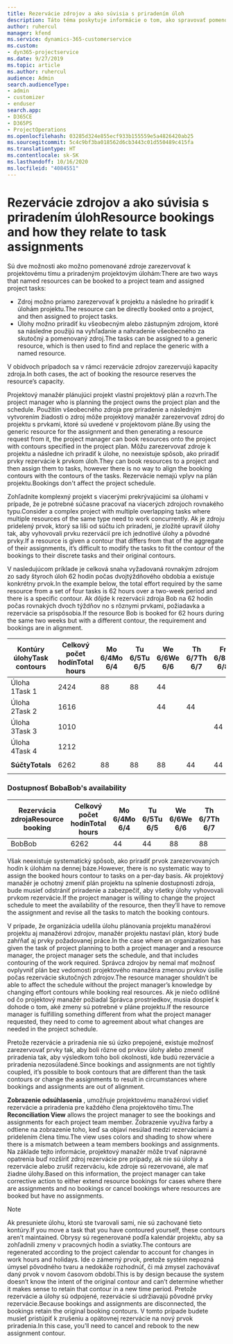 ```yaml
---
title: Rezervácie zdrojov a ako súvisia s priradením úloh
description: Táto téma poskytuje informácie o tom, ako spravovať pomenované zdroje, rezervácie zdrojov a priradenia úloh a ako navzájom súvisia.
author: ruhercul
manager: kfend
ms.service: dynamics-365-customerservice
ms.custom:
- dyn365-projectservice
ms.date: 9/27/2019
ms.topic: article
ms.author: ruhercul
audience: Admin
search.audienceType:
- admin
- customizer
- enduser
search.app:
- D365CE
- D365PS
- ProjectOperations
ms.openlocfilehash: 03285d324e855ecf933b155559e5a4826420ab25
ms.sourcegitcommit: 5c4c9bf3ba018562d6cb3443c01d550489c415fa
ms.translationtype: HT
ms.contentlocale: sk-SK
ms.lasthandoff: 10/16/2020
ms.locfileid: "4084551"
---
```

# <a name="resource-bookings-and-how-they-relate-to-task-assignments"></a><span data-ttu-id="85801-103">Rezervácie zdrojov a ako súvisia s priradením úloh</span><span class="sxs-lookup"><span data-stu-id="85801-103">Resource bookings and how they relate to task assignments</span></span>


<span data-ttu-id="85801-104">Sú dve možnosti ako možno pomenované zdroje zarezervovať k projektovému tímu a priradeným projektovým úlohám:</span><span class="sxs-lookup"><span data-stu-id="85801-104">There are two ways that named resources can be booked to a project team and assigned project tasks:</span></span>

- <span data-ttu-id="85801-105">Zdroj možno priamo zarezervovať k projektu a následne ho priradiť k úlohám projektu.</span><span class="sxs-lookup"><span data-stu-id="85801-105">The resource can be directly booked onto a project, and then assigned to project tasks.</span></span>
- <span data-ttu-id="85801-106">Úlohy možno priradiť ku všeobecným alebo zástupným zdrojom, ktoré sa následne použijú na vyhľadanie a nahradenie všeobecného za skutočný a pomenovaný zdroj.</span><span class="sxs-lookup"><span data-stu-id="85801-106">The tasks can be assigned to a generic resource, which is then used to find and replace the generic with a named resource.</span></span> 

<span data-ttu-id="85801-107">V obidvoch prípadoch sa v rámci rezervácie zdrojov zarezervujú kapacity zdroja.</span><span class="sxs-lookup"><span data-stu-id="85801-107">In both cases, the act of booking the resource reserves the resource’s capacity.</span></span>

<span data-ttu-id="85801-108">Projektový manažér plánujúci projekt vlastní projektový plán a rozvrh.</span><span class="sxs-lookup"><span data-stu-id="85801-108">The project manager who is planning the project owns the project plan and the schedule.</span></span> <span data-ttu-id="85801-109">Použitím všeobecného zdroja pre priradenie a následným vytvorením žiadosti o zdroj môže projektový manažér zarezervovať zdroj do projektu s prvkami, ktoré sú uvedené v projektovom pláne.</span><span class="sxs-lookup"><span data-stu-id="85801-109">By using the generic resource for the assignment and then generating a resource request from it, the project manager can book resources onto the project with contours specified in the project plan.</span></span> <span data-ttu-id="85801-110">Môžu zarezervovať zdroje k projektu a následne ich priradiť k úlohe, no neexistuje spôsob, ako priradiť prvky rezervácie k prvkom úloh.</span><span class="sxs-lookup"><span data-stu-id="85801-110">They can book resources to a project and then assign them to tasks, however there is no way to align the booking contours with the contours of the tasks.</span></span> <span data-ttu-id="85801-111">Rezervácie nemajú vplyv na plán projektu.</span><span class="sxs-lookup"><span data-stu-id="85801-111">Bookings don't affect the project schedule.</span></span>

<span data-ttu-id="85801-112">Zohľadnite komplexný projekt s viacerými prekrývajúcimi sa úlohami v prípade, že je potrebné súčasne pracovať na viacerých zdrojoch rovnakého typu.</span><span class="sxs-lookup"><span data-stu-id="85801-112">Consider a complex project with multiple overlapping tasks where multiple resources of the same type need to work concurrently.</span></span> <span data-ttu-id="85801-113">Ak je zdroju pridelený prvok, ktorý sa líši od súčtu ich priradení, je zložité upraviť úlohy tak, aby vyhovovali prvku rezervácií pre ich jednotlivé úlohy a pôvodné prvky.</span><span class="sxs-lookup"><span data-stu-id="85801-113">If a resource is given a contour that differs from that of the aggregate of their assignments, it’s difficult to modify the tasks to fit the contour of the bookings to their discrete tasks and their original contours.</span></span>

<span data-ttu-id="85801-114">V nasledujúcom príklade je celková snaha vyžadovaná rovnakým zdrojom zo sady štyroch úloh 62 hodín počas dvojtýždňového obdobia a existuje konkrétny prvok.</span><span class="sxs-lookup"><span data-stu-id="85801-114">In the example below, the total effort required by the same resource from a set of four tasks is 62 hours over a two-week period and there is a specific contour.</span></span> <span data-ttu-id="85801-115">Ak dôjde k rezervácii zdroja Bob na 62 hodín počas rovnakých dvoch týždňov no s rôznymi prvkami, požiadavka a rezervácie sa prispôsobia.</span><span class="sxs-lookup"><span data-stu-id="85801-115">If the resource Bob is booked for 62 hours during the same two weeks but with a different contour, the requirement and bookings are in alignment.</span></span>

| <span data-ttu-id="85801-116">**Kontúry úlohy**</span><span class="sxs-lookup"><span data-stu-id="85801-116">**Task contours**</span></span>    | <span data-ttu-id="85801-117">**Celkový počet hodín**</span><span class="sxs-lookup"><span data-stu-id="85801-117">**Total hours**</span></span> | <span data-ttu-id="85801-118">Mo 6/4</span><span class="sxs-lookup"><span data-stu-id="85801-118">Mo 6/4</span></span> | <span data-ttu-id="85801-119">Tu 6/5</span><span class="sxs-lookup"><span data-stu-id="85801-119">Tu 6/5</span></span> | <span data-ttu-id="85801-120">We 6/6</span><span class="sxs-lookup"><span data-stu-id="85801-120">We 6/6</span></span> | <span data-ttu-id="85801-121">Th 6/7</span><span class="sxs-lookup"><span data-stu-id="85801-121">Th 6/7</span></span> | <span data-ttu-id="85801-122">Fr 6/8</span><span class="sxs-lookup"><span data-stu-id="85801-122">Fr 6/8</span></span> | <span data-ttu-id="85801-123">Sa 6/9</span><span class="sxs-lookup"><span data-stu-id="85801-123">Sa 6/9</span></span> | <span data-ttu-id="85801-124">Su 6/10</span><span class="sxs-lookup"><span data-stu-id="85801-124">Su 6/10</span></span> | <span data-ttu-id="85801-125">Mo 6/11</span><span class="sxs-lookup"><span data-stu-id="85801-125">Mo 6/11</span></span> | <span data-ttu-id="85801-126">Tu 6/12</span><span class="sxs-lookup"><span data-stu-id="85801-126">Tu 6/12</span></span> | <span data-ttu-id="85801-127">We 6/13</span><span class="sxs-lookup"><span data-stu-id="85801-127">We 6/13</span></span> | <span data-ttu-id="85801-128">Th 6/14</span><span class="sxs-lookup"><span data-stu-id="85801-128">Th 6/14</span></span> | <span data-ttu-id="85801-129">Fr 6/15</span><span class="sxs-lookup"><span data-stu-id="85801-129">Fr 6/15</span></span> |
|----------------------|-----------------|--------|--------|--------|--------|--------|--------|---------|---------|---------|---------|---------|---------|
| <span data-ttu-id="85801-130">Úloha 1</span><span class="sxs-lookup"><span data-stu-id="85801-130">Task 1</span></span>               | <span data-ttu-id="85801-131">24</span><span class="sxs-lookup"><span data-stu-id="85801-131">24</span></span>              | <span data-ttu-id="85801-132">8</span><span class="sxs-lookup"><span data-stu-id="85801-132">8</span></span>      | <span data-ttu-id="85801-133">8</span><span class="sxs-lookup"><span data-stu-id="85801-133">8</span></span>      | <span data-ttu-id="85801-134">4</span><span class="sxs-lookup"><span data-stu-id="85801-134">4</span></span>      |        |        |        |         |         |         | <span data-ttu-id="85801-135">4</span><span class="sxs-lookup"><span data-stu-id="85801-135">4</span></span>       |         |         |
| <span data-ttu-id="85801-136">Úloha 2</span><span class="sxs-lookup"><span data-stu-id="85801-136">Task 2</span></span>               | <span data-ttu-id="85801-137">16</span><span class="sxs-lookup"><span data-stu-id="85801-137">16</span></span>              |        |        | <span data-ttu-id="85801-138">4</span><span class="sxs-lookup"><span data-stu-id="85801-138">4</span></span>      | <span data-ttu-id="85801-139">4</span><span class="sxs-lookup"><span data-stu-id="85801-139">4</span></span>      |        |        |         | <span data-ttu-id="85801-140">8</span><span class="sxs-lookup"><span data-stu-id="85801-140">8</span></span>       |         |         |         |         |
| <span data-ttu-id="85801-141">Úloha 3</span><span class="sxs-lookup"><span data-stu-id="85801-141">Task 3</span></span>               | <span data-ttu-id="85801-142">10</span><span class="sxs-lookup"><span data-stu-id="85801-142">10</span></span>              |        |        |        |        | <span data-ttu-id="85801-143">4</span><span class="sxs-lookup"><span data-stu-id="85801-143">4</span></span>      |        |         |         | <span data-ttu-id="85801-144">4</span><span class="sxs-lookup"><span data-stu-id="85801-144">4</span></span>       |         | <span data-ttu-id="85801-145">2</span><span class="sxs-lookup"><span data-stu-id="85801-145">2</span></span>       |         |
| <span data-ttu-id="85801-146">Úloha 4</span><span class="sxs-lookup"><span data-stu-id="85801-146">Task 4</span></span>               | <span data-ttu-id="85801-147">12</span><span class="sxs-lookup"><span data-stu-id="85801-147">12</span></span>              |        |        |        |        |        |        |         |         |         | <span data-ttu-id="85801-148">4</span><span class="sxs-lookup"><span data-stu-id="85801-148">4</span></span>       |         | <span data-ttu-id="85801-149">8</span><span class="sxs-lookup"><span data-stu-id="85801-149">8</span></span>       |
|                      |                 |        |        |        |        |        |        |         |         |         |         |         |         |
| <span data-ttu-id="85801-150">**Súčty**</span><span class="sxs-lookup"><span data-stu-id="85801-150">**Totals**</span></span>           | <span data-ttu-id="85801-151">62</span><span class="sxs-lookup"><span data-stu-id="85801-151">62</span></span>              | <span data-ttu-id="85801-152">8</span><span class="sxs-lookup"><span data-stu-id="85801-152">8</span></span>      | <span data-ttu-id="85801-153">8</span><span class="sxs-lookup"><span data-stu-id="85801-153">8</span></span>      | <span data-ttu-id="85801-154">8</span><span class="sxs-lookup"><span data-stu-id="85801-154">8</span></span>      | <span data-ttu-id="85801-155">4</span><span class="sxs-lookup"><span data-stu-id="85801-155">4</span></span>      | <span data-ttu-id="85801-156">4</span><span class="sxs-lookup"><span data-stu-id="85801-156">4</span></span>      |        |         | <span data-ttu-id="85801-157">8</span><span class="sxs-lookup"><span data-stu-id="85801-157">8</span></span>       | <span data-ttu-id="85801-158">4</span><span class="sxs-lookup"><span data-stu-id="85801-158">4</span></span>       | <span data-ttu-id="85801-159">8</span><span class="sxs-lookup"><span data-stu-id="85801-159">8</span></span>       | <span data-ttu-id="85801-160">2</span><span class="sxs-lookup"><span data-stu-id="85801-160">2</span></span>       | <span data-ttu-id="85801-161">8</span><span class="sxs-lookup"><span data-stu-id="85801-161">8</span></span>       |
|                      |                 |        |        |        |        |        |        |         |         |         |         |

### <a name="bobs-availability"></a><span data-ttu-id="85801-162">Dostupnosť Boba</span><span class="sxs-lookup"><span data-stu-id="85801-162">Bob's availability</span></span>
| <span data-ttu-id="85801-163">**Rezervácia zdroja**</span><span class="sxs-lookup"><span data-stu-id="85801-163">**Resource   booking**</span></span> | <span data-ttu-id="85801-164">**Celkový počet hodín**</span><span class="sxs-lookup"><span data-stu-id="85801-164">**Total hours**</span></span> | <span data-ttu-id="85801-165">Mo 6/4</span><span class="sxs-lookup"><span data-stu-id="85801-165">Mo 6/4</span></span> | <span data-ttu-id="85801-166">Tu 6/5</span><span class="sxs-lookup"><span data-stu-id="85801-166">Tu 6/5</span></span> | <span data-ttu-id="85801-167">We 6/6</span><span class="sxs-lookup"><span data-stu-id="85801-167">We 6/6</span></span> | <span data-ttu-id="85801-168">Th 6/7</span><span class="sxs-lookup"><span data-stu-id="85801-168">Th 6/7</span></span> | <span data-ttu-id="85801-169">Fr 6/8</span><span class="sxs-lookup"><span data-stu-id="85801-169">Fr 6/8</span></span> | <span data-ttu-id="85801-170">Sa 6/9</span><span class="sxs-lookup"><span data-stu-id="85801-170">Sa 6/9</span></span> | <span data-ttu-id="85801-171">Su 6/10</span><span class="sxs-lookup"><span data-stu-id="85801-171">Su 6/10</span></span> | <span data-ttu-id="85801-172">Mo 6/11</span><span class="sxs-lookup"><span data-stu-id="85801-172">Mo 6/11</span></span> | <span data-ttu-id="85801-173">Tu 6/12</span><span class="sxs-lookup"><span data-stu-id="85801-173">Tu 6/12</span></span> | <span data-ttu-id="85801-174">We 6/13</span><span class="sxs-lookup"><span data-stu-id="85801-174">We 6/13</span></span> | <span data-ttu-id="85801-175">Th 6/14</span><span class="sxs-lookup"><span data-stu-id="85801-175">Th 6/14</span></span> | <span data-ttu-id="85801-176">Fr 6/15</span><span class="sxs-lookup"><span data-stu-id="85801-176">Fr 6/15</span></span> |
|------------------------|-----------------|--------|--------|--------|--------|--------|--------|---------|---------|---------|---------|---------|---------|
| <span data-ttu-id="85801-177">Bob</span><span class="sxs-lookup"><span data-stu-id="85801-177">Bob</span></span>                    | <span data-ttu-id="85801-178">62</span><span class="sxs-lookup"><span data-stu-id="85801-178">62</span></span>              | <span data-ttu-id="85801-179">4</span><span class="sxs-lookup"><span data-stu-id="85801-179">4</span></span>      | <span data-ttu-id="85801-180">4</span><span class="sxs-lookup"><span data-stu-id="85801-180">4</span></span>      | <span data-ttu-id="85801-181">8</span><span class="sxs-lookup"><span data-stu-id="85801-181">8</span></span>      | <span data-ttu-id="85801-182">8</span><span class="sxs-lookup"><span data-stu-id="85801-182">8</span></span>      | <span data-ttu-id="85801-183">8</span><span class="sxs-lookup"><span data-stu-id="85801-183">8</span></span>      |        |         | <span data-ttu-id="85801-184">4</span><span class="sxs-lookup"><span data-stu-id="85801-184">4</span></span>       | <span data-ttu-id="85801-185">4</span><span class="sxs-lookup"><span data-stu-id="85801-185">4</span></span>       | <span data-ttu-id="85801-186">8</span><span class="sxs-lookup"><span data-stu-id="85801-186">8</span></span>       | <span data-ttu-id="85801-187">8</span><span class="sxs-lookup"><span data-stu-id="85801-187">8</span></span>       | <span data-ttu-id="85801-188">6</span><span class="sxs-lookup"><span data-stu-id="85801-188">6</span></span>       |

<span data-ttu-id="85801-189">Však neexistuje systematický spôsob, ako priradiť prvok zarezervovaných hodín k úlohám na dennej báze.</span><span class="sxs-lookup"><span data-stu-id="85801-189">However, there is no systematic way to assign the booked hours contour to tasks on a per-day basis.</span></span> <span data-ttu-id="85801-190">Ak projektový manažér je ochotný zmeniť plán projektu na splnenie dostupnosti zdroja, bude musieť odstrániť priradenie a zabezpečiť, aby všetky úlohy vyhovovali prvkom rezervácie.</span><span class="sxs-lookup"><span data-stu-id="85801-190">If the project manager is willing to change the project schedule to meet the availability of the resource, then they’ll have to remove the assignment and revise all the tasks to match the booking contours.</span></span>

<span data-ttu-id="85801-191">V prípade, že organizácia udelila úlohu plánovania projektu manažérovi projektu aj manažérovi zdrojov, manažér projektu nastaví plán, ktorý bude zahŕňať aj prvky požadovanej práce.</span><span class="sxs-lookup"><span data-stu-id="85801-191">In the case where an organization has given the task of project planning to both a project manager and a resource manager, the project manager sets the schedule, and that includes contouring of the work required.</span></span> <span data-ttu-id="85801-192">Správca zdrojov by nemal mať možnosť ovplyvniť plán bez vedomosti projektového manažéra zmenou prvkov úsilie počas rezervácie skutočných zdrojov.</span><span class="sxs-lookup"><span data-stu-id="85801-192">The resource manager shouldn’t be able to affect the schedule without the project manager’s knowledge by changing effort contours while booking real resources.</span></span> <span data-ttu-id="85801-193">Ak je niečo odlišné od čo projektový manažér požiadal Správca prostriedkov, musia dospieť k dohode o tom, aké zmeny sú potrebné v pláne projektu.</span><span class="sxs-lookup"><span data-stu-id="85801-193">If the resource manager is fulfilling something different from what the project manager requested, they need to come to agreement about what changes are needed in the project schedule.</span></span>

<span data-ttu-id="85801-194">Pretože rezervácie a priradenia nie sú úzko prepojené, existuje možnosť zarezervovať prvky tak, aby boli rôzne od prvkov úlohy alebo zmeniť priradenia tak, aby výsledkom toho boli okolnosti, kde budú rezervácie a priradenia nezosúladené.</span><span class="sxs-lookup"><span data-stu-id="85801-194">Since bookings and assignments are not tightly coupled, it’s possible to book contours that are different than the task contours or change the assignments to result in circumstances where bookings and assignments are out of alignment.</span></span>

<span data-ttu-id="85801-195">**Zobrazenie odsúhlasenia** , umožňuje projektovému manažérovi vidieť rezervácie a priradenia pre každého člena projektového tímu.</span><span class="sxs-lookup"><span data-stu-id="85801-195">The **Reconciliation View** allows the project manager to see the bookings and assignments for each project team member.</span></span> <span data-ttu-id="85801-196">Zobrazenie využíva farby a odtiene na zobrazenie toho, keď sa objaví nesúlad medzi rezerváciami a pridelením člena tímu.</span><span class="sxs-lookup"><span data-stu-id="85801-196">The view uses colors and shading to show where there is a mismatch between a team members bookings and assignments.</span></span> <span data-ttu-id="85801-197">Na základe tejto informácie, projektový manažér môže trvať nápravné opatrenia buď rozšíriť zdroj rezervácie pre prípady, ak nie sú úlohy a rezervácie alebo zrušiť rezerváciu, kde zdroje sú rezervované, ale mať žiadne úlohy.</span><span class="sxs-lookup"><span data-stu-id="85801-197">Based on this information, the project manager can take corrective action to either extend resource bookings for cases where there are assignments and no bookings or cancel bookings where resources are booked but have no assignments.</span></span>

> [!NOTE]
> <span data-ttu-id="85801-198">Ak presuniete úlohu, ktorú ste tvarovali sami, nie sú zachované tieto kontúry.</span><span class="sxs-lookup"><span data-stu-id="85801-198">If you move a task that you have contoured yourself, these contours aren’t maintained.</span></span> <span data-ttu-id="85801-199">Obrysy sú regenerované podľa kalendár projektu, aby sa zohľadnili zmeny v pracovných hodín a sviatky.</span><span class="sxs-lookup"><span data-stu-id="85801-199">The contours are regenerated according to the project calendar to account for changes in work hours and holidays.</span></span> <span data-ttu-id="85801-200">Ide o zámerný prvok, pretože systém nepozná úmysel pôvodného tvaru a nedokáže rozhodnúť, či má zmysel zachovávať daný prvok v novom časovom období.</span><span class="sxs-lookup"><span data-stu-id="85801-200">This is by design because the system doesn’t know the intent of the original contour and can’t determine whether it makes sense to retain that contour in a new time period.</span></span> <span data-ttu-id="85801-201">Pretože rezervácie a úlohy sú odpojené, rezervácie si udržiavajú pôvodné prvky rezervácie.</span><span class="sxs-lookup"><span data-stu-id="85801-201">Because bookings and assignments are disconnected, the bookings retain the original booking contours.</span></span> <span data-ttu-id="85801-202">V tomto prípade budete musieť pristúpiť k zrušeniu a opätovnej rezervácie na nový prvok priradenia.</span><span class="sxs-lookup"><span data-stu-id="85801-202">In this case, you’ll need to cancel and rebook to the new assignment contour.</span></span>

